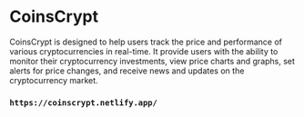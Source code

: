 # CoinsCrypt

CoinsCrypt is designed to help users track the price and
performance of various cryptocurrencies in real-time. It provide
users with the ability to monitor their cryptocurrency
investments, view price charts and graphs, set alerts for price
changes, and receive news and updates on the cryptocurrency
market.

### `https://coinscrypt.netlify.app/`

